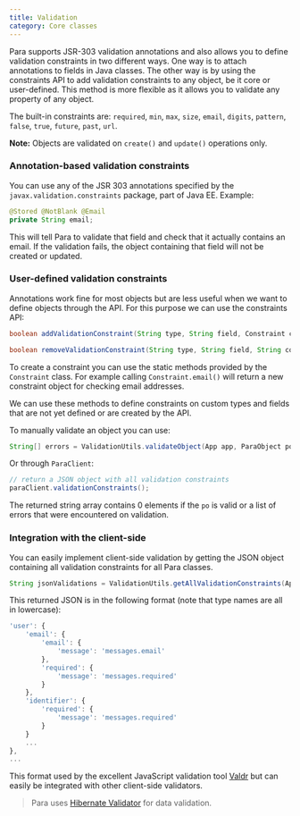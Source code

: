 ```yaml
---
title: Validation
category: Core classes
---
```


Para supports JSR-303 validation annotations and also allows you to define validation constraints in two different ways.
One way is to attach annotations to fields in Java classes. The other way is by using the constraints API to add
validation constraints to any object, be it core or user-defined. This method is more flexible as it allows you to
validate any property of any object.

The built-in constraints are: `required`, `min`, `max`, `size`, `email`,
`digits`, `pattern`, `false`, `true`, `future`, `past`, `url`.

**Note:** Objects are validated on `create()` and `update()` operations only.

### Annotation-based validation constraints

You can use any of the JSR 303 annotations specified by the `javax.validation.constraints` package, part of Java EE.
Example:

```java
@Stored @NotBlank @Email
private String email;
```

This will tell Para to validate that field and check that it actually contains an email. If the validation fails, the
object containing that field will not be created or updated.

### User-defined validation constraints

Annotations work fine for most objects but are less useful when we want to define objects through the API.
For this purpose we can use the constraints API:

```java
boolean addValidationConstraint(String type, String field, Constraint c);

boolean removeValidationConstraint(String type, String field, String constraintName);
```

To create a constraint you can use the static methods provided by the `Constraint` class. For example calling
`Constraint.email()` will return a new constraint object for checking email addresses.

We can use these methods to define constraints on custom types and fields that are not yet defined or are created by
the API.

To manually validate an object you can use:
```java
String[] errors = ValidationUtils.validateObject(App app, ParaObject po);
```
Or through `ParaClient`:

```java
// return a JSON object with all validation constraints
paraClient.validationConstraints();
```

The returned string array contains 0 elements if the `po` is valid or a list of errors that were encountered on validation.

### Integration with the client-side

You can easily implement client-side validation by getting the JSON object containing all validation constraints for
all Para classes.

```java
String jsonValidations = ValidationUtils.getAllValidationConstraints(App app);
```

This returned JSON is in the following format (note that type names are all in lowercase):

```js
'user': {
	'email': {
		'email': {
			'message': 'messages.email'
		},
		'required': {
			'message': 'messages.required'
		}
	},
	'identifier': {
		'required': {
			'message': 'messages.required'
		}
	}
	...
},
...
```

This format used by the excellent JavaScript validation tool [Valdr](https://github.com/netceteragroup/valdr) but can
easily be integrated with other client-side validators.


> Para uses [Hibernate Validator](http://hibernate.org/validator/) for data validation.
